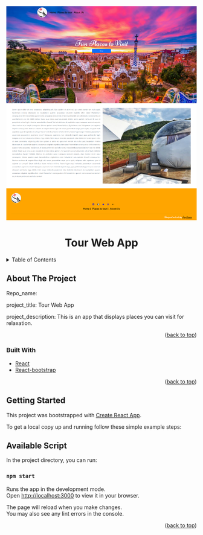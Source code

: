 <div id="top"></div>
<div align="center">
  <a href="">
    <img src='./src/img/travel-tour.png' alt="travel-tour web app">
  </a>
  <h1>Tour Web App</h1>
</div>
<!-- TABLE OF CONTENTS -->
<details>
  <summary>Table of Contents</summary>
  <ol>
    <li>
      <a href="#about-the-project">About The Project</a>
      <ul>
          <li><a href="#built-with">Built With</a></li>
          <li><a href="#getting-started">Getting Started</a></li>
          <li><a href="#Available Script">Available Script</a></li>
         </ul>
    </li>      
  </ol>
</details>

## About The Project

<!-- [![Product Name Screen Shot][product-screenshot]](https://example.com) -->

Repo_name: 


project_title: Tour Web App

project_description: This is an app that displays places you can visit for relaxation.

<p align="right">(<a href="#top">back to top</a>)</p>

### Built With

* [React](https://reactjs.org/)
* [React-bootstrap](https://react-bootstrap.github.io/)
<p align="right">(<a href="#top">back to top</a>)</p>

## Getting Started
This project was bootstrapped with [Create React App](https://github.com/facebook/create-react-app).

To get a local copy up and running follow these simple example steps:
## Available Script

In the project directory, you can run:

 ### `npm start`

Runs the app in the development mode.\
Open [http://localhost:3000](http://localhost:3000) to view it in your browser.

The page will reload when you make changes.\
You may also see any lint errors in the console.

<p align="right">(<a href="#top">back to top</a>)</p>


